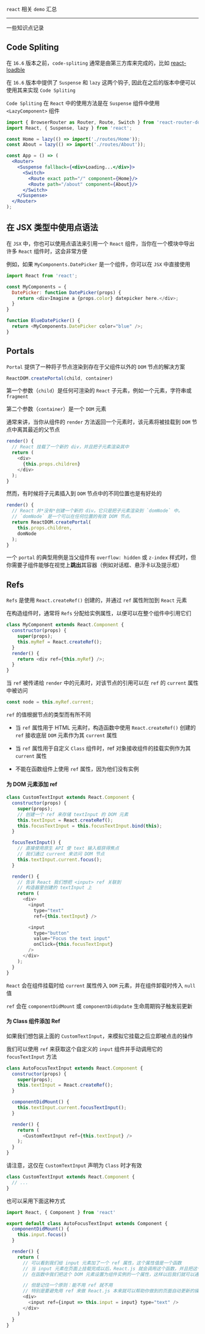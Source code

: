 `react` 相关 `demo` 汇总


----

一些知识点记录


## Code Spliting

在 `16.6` 版本之前，`code-spliting` 通常是由第三方库来完成的，比如 [react-loadble](https://github.com/jamiebuilds/react-loadable)

在 `16.6` 版本中提供了 `Suspense` 和 `lazy` 这两个钩子, 因此在之后的版本中便可以使用其来实现 `Code Spliting`

`Code Spliting` 在 `React` 中的使用方法是在 `Suspense` 组件中使用 `<LazyComponent>` 组件

```jsx
import { BrowserRouter as Router, Route, Switch } from 'react-router-dom';
import React, { Suspense, lazy } from 'react';

const Home = lazy(() => import('./routes/Home'));
const About = lazy(() => import('./routes/About'));

const App = () => (
  <Router>
    <Suspense fallback={<div>Loading...</div>}>
      <Switch>
        <Route exact path="/" component={Home}/>
        <Route path="/about" component={About}/>
      </Switch>
    </Suspense>
  </Router>
);
```






## 在 JSX 类型中使用点语法

在 `JSX` 中，你也可以使用点语法来引用一个 `React` 组件，当你在一个模块中导出许多 `React` 组件时，这会非常方便

例如，如果 `MyComponents.DatePicker` 是一个组件，你可以在 `JSX` 中直接使用

```js
import React from 'react';

const MyComponents = {
  DatePicker: function DatePicker(props) {
    return <div>Imagine a {props.color} datepicker here.</div>;
  }
}

function BlueDatePicker() {
  return <MyComponents.DatePicker color="blue" />;
}
```






## Portals

`Portal` 提供了一种将子节点渲染到存在于父组件以外的 `DOM` 节点的解决方案

```js
ReactDOM.createPortal(child, container)
```

第一个参数（`child`）是任何可渲染的 `React` 子元素，例如一个元素，字符串或 `fragment`

第二个参数（`container`）是一个 `DOM` 元素

通常来讲，当你从组件的 `render` 方法返回一个元素时，该元素将被挂载到 `DOM` 节点中离其最近的父节点

```js
render() {
  // React 挂载了一个新的 div，并且把子元素渲染其中
  return (
    <div>
      {this.props.children}
    </div>
  );
}
```

然而，有时候将子元素插入到 `DOM` 节点中的不同位置也是有好处的

```js
render() {
  // React 并*没有*创建一个新的 div。它只是把子元素渲染到 `domNode` 中。
  // `domNode` 是一个可以在任何位置的有效 DOM 节点。
  return ReactDOM.createPortal(
    this.props.children,
    domNode
  );
}
```

一个 `portal` 的典型用例是当父组件有 `overflow: hidden` 或 `z-index` 样式时，但你需要子组件能够在视觉上**跳出**其容器（例如对话框、悬浮卡以及提示框）






## Refs

`Refs` 是使用 `React.createRef()` 创建的，并通过 `ref` 属性附加到 `React` 元素

在构造组件时，通常将 `Refs` 分配给实例属性，以便可以在整个组件中引用它们

```js
class MyComponent extends React.Component {
  constructor(props) {
    super(props);
    this.myRef = React.createRef();
  }
  render() {
    return <div ref={this.myRef} />;
  }
}
```

当 `ref` 被传递给 `render` 中的元素时，对该节点的引用可以在 `ref` 的 `current` 属性中被访问

```js
const node = this.myRef.current;
```

`ref` 的值根据节点的类型而有所不同

* 当 `ref` 属性用于 HTML 元素时，构造函数中使用 `React.createRef()` 创建的 `ref` 接收底层 `DOM` 元素作为其 `current` 属性

* 当 `ref` 属性用于自定义 `Class` 组件时，ref 对象接收组件的挂载实例作为其 `current` 属性

* 不能在函数组件上使用 `ref` 属性，因为他们没有实例


#### 为 DOM 元素添加 ref

```js
class CustomTextInput extends React.Component {
  constructor(props) {
    super(props);
    // 创建一个 ref 来存储 textInput 的 DOM 元素
    this.textInput = React.createRef();
    this.focusTextInput = this.focusTextInput.bind(this);
  }

  focusTextInput() {
    // 直接使用原生 API 使 text 输入框获得焦点
    // 我们通过 current 来访问 DOM 节点
    this.textInput.current.focus();
  }

  render() {
    // 告诉 React 我们想把 <input> ref 关联到
    // 构造器里创建的 textInput 上
    return (
      <div>
        <input
          type="text"
          ref={this.textInput} />

        <input
          type="button"
          value="Focus the text input"
          onClick={this.focusTextInput}
        />
      </div>
    );
  }
}
```

`React` 会在组件挂载时给 `current` 属性传入 `DOM` 元素，并在组件卸载时传入 `null` 值

`ref` 会在 `componentDidMount` 或 `componentDidUpdate` 生命周期钩子触发前更新


#### 为 Class 组件添加 Ref

如果我们想包装上面的 `CustomTextInput`，来模拟它挂载之后立即被点击的操作

我们可以使用 `ref` 来获取这个自定义的 `input` 组件并手动调用它的 `focusTextInput` 方法

```js
class AutoFocusTextInput extends React.Component {
  constructor(props) {
    super(props);
    this.textInput = React.createRef();
  }

  componentDidMount() {
    this.textInput.current.focusTextInput();
  }

  render() {
    return (
      <CustomTextInput ref={this.textInput} />
    );
  }
}
```

请注意，这仅在 `CustomTextInput` 声明为 `Class` 时才有效

```js
class CustomTextInput extends React.Component {
  // ...
}
```

也可以采用下面这种方式

```js
import React, { Component } from 'react'

export default class AutoFocusTextInput extends Component {
  componentDidMount() {
    this.input.focus()
  }

  render() {
    return (
      // 可以看到我们给 input 元素加了一个 ref 属性，这个属性值是一个函数
      // 当 input 元素在页面上挂载完成以后，React.js 就会调用这个函数，并且把这个挂载以后的 DOM 节点传给这个函数
      // 在函数中我们把这个 DOM 元素设置为组件实例的一个属性，这样以后我们就可以通过 this.input 获取到这个 DOM 元素

      // 但是记住一个原则：能不用 ref 就不用
      // 特别是要避免用 ref 来做 React.js 本来就可以帮助你做到的页面自动更新的操作和事件监听
      <div>
        <input ref={input => this.input = input} type="text" />
      </div>
    )
  }
}
```